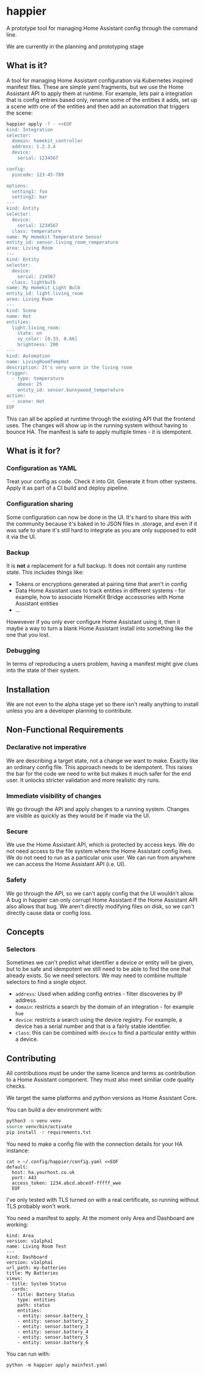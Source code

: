 # happier
A prototype tool for managing Home Assistant config through the command line.

We are currently in the planning and prototyping stage

## What is it?

A tool for managing Home Assistant configuration via Kubernetes inspired manifest files. These are simple yaml fragments, but we use the Home Assistant API to apply them at runtime. For example, lets pair a integration that is config entries based only, rename some of the entities it adds, set up a scene with one of the entities and then add an automation that triggers the scene:

```bash
happier apply -f - <<EOF
kind: Integration
selector:
  domain: homekit_controller
  address: 1.2.3.4
  device:
    serial: 1234567

config:
  pincode: 123-45-789

options:
  setting1: foo
  setting2: bar
---
kind: Entity
selector:
  device:
    serial: 1234567
  class: temperature
name: My Homekit Temperature Sensor
entity_id: sensor.living_room_remperature
area: Living Room
---
kind: Entity
selector:
  device:
    serial: 234567
  class: lightbulb
name: My Homekit Light Bulb
entity_id: light.living_room
area: Living Room
---
kind: Scene
name: Hot
entities:
  light.living_room:
    state: on
    xy_color: [0.33, 0.66]
    brightness: 200
---
kind: Automation
name: LivingRoomTempHot
description: It's very warm in the living room
trigger:
  - type: temperature
    above: 25
    entity_id: sensor.bunnywood_temperature
action:
  - scene: Hot
EOF
```

This can all be applied at runtime through the existing API that the frontend uses. The changes will show up in the running system without having to bounce HA. The manifest is safe to apply multiple times - it is idempotent.

## What is it for?

### Configuration as YAML

Treat your config as code. Check it into Git. Generate it from other systems. Apply it as part of a CI build and deploy pipeline.

### Configuration sharing

Some configuration can now be done in the UI. It's hard to share this with the community because it's baked in to JSON files in .storage, and even if it was safe to share it's still hard to integrate as you are only supposed to edit it via the UI.

### Backup

It is **not** a replacement for a full backup. It does not contain any runtime state. This includes things like:

 * Tokens or encryptions generated at pairing time that aren't in config
 * Data Home Assistant uses to track entities in different systems - for example, how to associate HomeKit Bridge accessories with Home Assistant entities
  * ...

Howevever if you only ever configure Home Assistant using it, then it maybe a way to turn a blank Home Assistant install into something like the one that you lost.

### Debugging

In terms of reproducing a users problem, having a manifest might give clues into the state of their system.

## Installation

We are not even to the alpha stage yet so there isn't really anything to install unless you are a developer planning to contribute.

## Non-Functional Requirements

### Declarative not imperative

We are describing a target state, not a change we want to make. Exactly like an ordinary config file. This approach needs to be idempotent. This raises the bar for the code we need to write but makes it much safer for the end user. It unlocks stricter validation and more realistic dry runs.

### Immediate visibility of changes

We go through the API and apply changes to a running system. Changes are visible as quickly as they would be if made via the UI.

### Secure
We use the Home Assistant API, which is protected by access keys. We do not need access to the file system where the Home Assistant config lives. We do not need to run as a particular unix user. We can run from anywhere we can access the Home Assistant API (i.e. UI).

### Safety

We go through the API, so we can't apply config that the UI wouldn't allow. A bug in happier can only corrupt Home Assistant if the Home Assistant API also allows that bug. We aren't directly modifying files on disk, so we can't directly cause data or config loss.
 
## Concepts

### Selectors

Sometimes we can't predict what identifier a device or entity will be given, but to be safe and idempotent we still need to be able to find the one that already exists. So we need selectors. We may need to combine multiple selectors to find a single object.

 * `address`: Used when adding config entries - filter discoveries by IP address.
 * `domain`: restricts a search by the domain of an integration - for example `hue`
 * `device`: restricts a search using the device registry. For example, a device has a serial number and that is a fairly stable identifier.
 * `class`: this can be combined with `device` to find a particular entity within a device.
 
 ## Contributing
 
All contributions must be under the same licence and terms as contribution to a Home Assistant component. They must also meet similiar code quality checks.
 
We target the same platforms and python versions as Home Assistant Core.

You can build a dev environment with:
 
```bash
python3 -m venv venv
source venv/bin/activate
pip install -r requirements.txt
```
 
You need to make a config file with the connection details for your HA instance:
 
```
cat > ~/.config/happier/config.yaml <<EOF
default:
  host: ha.yourhost.co.uk
  port: 443
  access_token: 1234.abcd.abcedf-fffff_wwe
  EOF
```

I've only tested with TLS turned on with a real certificate, so running without TLS probably won't work.

You need a manifest to apply. At the moment only Area and Dashboard are working:

```
kind: Area
version: v1alpha1
name: Living Room Test
---
kind: Dashboard
version: v1alpha1
url_path: my-batteries
title: My Batteries
views:
- title: System Status
  cards:
  - title: Battery Status
    type: entities
    path: status
    entities:
    - entity: sensor.battery_1
    - entity: sensor.battery_2
    - entity: sensor.battery_3
    - entity: sensor.battery_4
    - entity: sensor.battery_5
    - entity: sensor.battery_6
```

You can run with:

```
python -m happier apply mainfest.yaml
```

